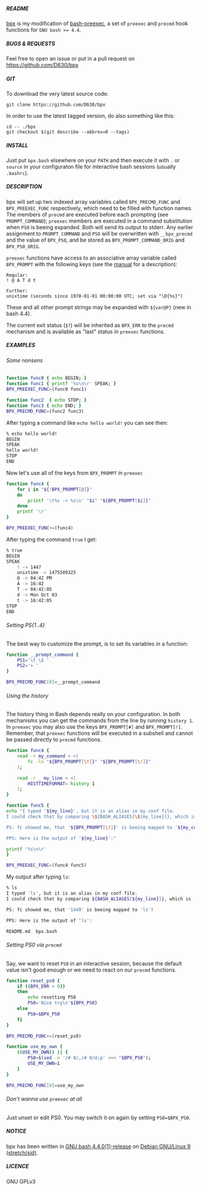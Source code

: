##### README

[bpx](https://github.com/D630/bpx) is my modification of [bash-preexec](https://github.com/rcaloras/bash-preexec), a set of `preexec` and `precmd` hook functions for `GNU bash >= 4.4`.

##### BUGS & REQUESTS

Feel free to open an issue or put in a pull request on https://github.com/D630/bpx

##### GIT

To download the very latest source code:

```
git clone https://github.com/D630/bpx
```

In order to use the latest tagged version, do also something like this:

```
cd -- ./bpx
git checkout $(git describe --abbrev=0 --tags)
```

##### INSTALL

Just put `bpx.bash` elsewhere on your `PATH` and then execute it with `.` or `source` in your configuraton file for interactive bash sessions (usually `.bashrc`).

##### DESCRIPTION

bpx will set up two indexed array variables called `BPX_PRECMD_FUNC` and `BPX_PREEXEC_FUNC` respectively, which need to be filled with function names. The members of `precmd` are executed before each prompting (see `PROMPT_COMMAND`); `preexec` members are executed in a command substitution when `PS0` is beeing expanded. Both will send its output to stderr. Any earlier assignment to `PROMPT_COMMAND` and `PSO` will be overwritten with `__bpx_precmd` and the value of `BPX_PS0`, and be stored as `BPX_PROMPT_COMMAND_ORIG` and `BPX_PS0_ORIG`.

`preexec` functions have access to an associative array variable called `BPX_PROMPT` with the following keys (see the [manual](https://www.gnu.org/software/bash/manual/bash.html#Controlling-the-Prompt) for a description):

```
Regular:
! @ A T d t

Further:
unixtime (seconds since 1970-01-01 00:00:00 UTC; set via "\D{%s}")
```

These and all other prompt strings may be expanded with `${var@P}` (new in bash 4.4).

The current exit status (`$?`) will be inherited as `BPX_ERR` to the `precmd` mechanism and is available as "last" status in `preexec` functions.

##### EXAMPLES

###### Some nonsens

```sh
function func0 { echo BEGIN; }
function func1 { printf '%s\n\r' SPEAK; }
BPX_PREEXEC_FUNC=(func0 func1)

function func2  { echo STOP; }
function func3 { echo END; }
BPX_PRECMD_FUNC=(func2 func3)
```

After typing a command like `echo hello world!` you can see then:

```sh
% echo hello world!
BEGIN
SPEAK
hello world!
STOP
END
```

Now let's use all of the keys from `BPX_PROMPT` in `preexec`

```sh
function func4 {
    for i in "${!BPX_PROMPT[@]}"
    do
        printf '\t%s -> %s\n' "$i" "${BPX_PROMPT[$i]}"
    done
    printf '\r'
}

BPX_PREEXEC_FUNC+=(func4)
```

After typing the command `true` I get:

```sh
% true
BEGIN
SPEAK
    ! -> 1447
    unixtime -> 1475509325
    @ -> 04:42 PM
    A -> 16:42
    T -> 04:42:05
    d -> Mon Oct 03
    t -> 16:42:05
STOP
END
```

###### Setting PS{1..4}

The best way to customize the prompt, is to set its variables in a function:

```sh
function __prompt_command {
    PS1='\t \$ '
    PS2='> '
}

BPX_PRECMD_FUNC[0]=__prompt_command
```

###### Using the history

The history thing in Bash depends really on your configuration. In both mechanisms you can get the commands from the line by running `history 1`. In `preexec` you may also use the keys `BPX_PROMPT[#]` and `BPX_PROMPT[!]`. Remember, that `preexec` functions will be executed in a subshell and cannot be passed directly to `precmd` functions.


```sh
function func4 {
    read -r my_command < <(
        fc -ln "${BPX_PROMPT[\!]}" "${BPX_PROMPT[\!]}"
    );

    read -r _ my_line < <(
        HISTTIMEFORMAT= history 1
    );
}

function func5 {
echo "I typed '${my_line}', but it is an alias in my conf file.
I could check that by comparing \${BASH_ALIASES[\${my_line}]}, which is '${BASH_ALIASES[${my_line}]}', with 'alias ${my_line}' ($(alias ls)).

PS: fc showed me, that '${BPX_PROMPT[\!]}' is beeing mapped to '${my_command}'!

PPS: Here is the output of '${my_line}':"

printf '%s\n\r'
}

BPX_PREEXEC_FUNC=(func4 func5)
```

My output after typing `ls`:

```sh
% ls
I typed 'ls', but it is an alias in my conf file.
I could check that by comparing ${BASH_ALIASES[${my_line}]}, which is 'ls -h --color=auto', with 'alias ls' (alias ls='ls -h --color=auto').

PS: fc showed me, that '1449' is beeing mapped to 'ls'!

PPS: Here is the output of 'ls':

README.md  bpx.bash
```

###### Setting PS0 via `precmd`

Say, we want to reset `PS0` in an interactive session, because the default value isn't good enough or we need to react on our `precmd` functions.

```sh
function reset_ps0 {
    if ((BPX_ERR > 0))
    then
        echo resetting PS0
        PS0='Nice try\n'${BPX_PS0}
    else
        PS0=$BPX_PS0
    fi
}

BPX_PRECMD_FUNC+=(reset_ps0)

function use_my_own {
    ((USE_MY_OWN)) || {
        PS0=$(sed -n '/# 0/,/# 0/d;p' <<< "$BPX_PS0");
        USE_MY_OWN=1
    }
}

BPX_PRECMD_FUNC[0]=use_my_own
```

###### Don't wanna use `preexec` at all

Just unset or edit PS0. You may switch it on again by setting `PS0=$BPX_PS0`.

##### NOTICE

bpx has been written in [GNU bash 4.4.0(1)-release](http://www.gnu.org/software/bash/) on [Debian GNU/Linux 9 (stretch/sid)](https://www.debian.org).

##### LICENCE

GNU GPLv3
